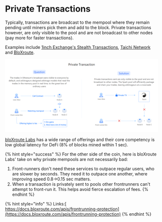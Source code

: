 # Private Transactions

Typically, transactions are broadcast to the mempool where they remain pending until miners pick them and add to the block. Private transactions however, are only visible to the pool and are not broadcast to other nodes \(pay more for faster transactions\).

Examples include [1inch Exchange's Stealth Transactions](https://help.1inch.io/en/articles/4695716-what-are-stealth-transactions-and-how-they-work), [Taichi Network](https://taichi.network/) and [BloXroute](backrunme-by-bloxroute.md).

![Private Transactions offered by Taichi Network](../../.gitbook/assets/image%20%286%29.png)

[bloXroute Labs](https://bloxroute.com/) has a wide range of offerings and their core competency is low global latency for DeFi \(8% of blocks mined within 1 sec\).

{% hint style="success" %}
For the other side of the coin, here is bloXroute Labs' take on why private mempools are not necessarily bad:

1. Front-runners don't need these services to outpace regular users, who are slower by seconds. They need it to outpace one another, where improving speed 0.8-&gt;0.15 sec matters.
2. When a transaction is privately sent to pools other frontrunners can't attempt to front-run it. This helps avoid fierce escalation of fees.
{% endhint %}

{% hint style="info" %}
Links:[ https://docs.bloxroute.com/apis/frontrunning-protection](https://docs.bloxroute.com/apis/frontrunning-protection)
{% endhint %}



